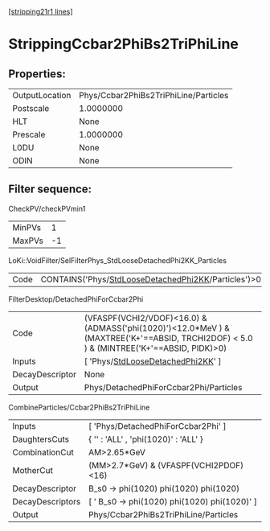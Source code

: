 [[stripping21r1 lines]](./stripping21r1-index)

# StrippingCcbar2PhiBs2TriPhiLine

## Properties:

|                |                                       |
|----------------|---------------------------------------|
| OutputLocation | Phys/Ccbar2PhiBs2TriPhiLine/Particles |
| Postscale      | 1.0000000                             |
| HLT            | None                                  |
| Prescale       | 1.0000000                             |
| L0DU           | None                                  |
| ODIN           | None                                  |

## Filter sequence:

CheckPV/checkPVmin1

|        |     |
|--------|-----|
| MinPVs | 1   |
| MaxPVs | -1  |

LoKi::VoidFilter/SelFilterPhys_StdLooseDetachedPhi2KK_Particles

|      |                                                                                                                |
|------|----------------------------------------------------------------------------------------------------------------|
| Code | CONTAINS('Phys/[StdLooseDetachedPhi2KK](./stripping21r1-commonparticles-stdloosedetachedphi2kk)/Particles')\>0 |

FilterDesktop/DetachedPhiForCcbar2Phi

|                 |                                                                                                                                              |
|-----------------|----------------------------------------------------------------------------------------------------------------------------------------------|
| Code            | (VFASPF(VCHI2/VDOF)\<16.0) & (ADMASS('phi(1020)')\<12.0\*MeV ) & (MAXTREE('K+'==ABSID, TRCHI2DOF) \< 5.0 ) & (MINTREE('K+'==ABSID, PIDK)\>0) |
| Inputs          | [ 'Phys/[StdLooseDetachedPhi2KK](./stripping21r1-commonparticles-stdloosedetachedphi2kk)' ]                                                |
| DecayDescriptor | None                                                                                                                                         |
| Output          | Phys/DetachedPhiForCcbar2Phi/Particles                                                                                                       |

CombineParticles/Ccbar2PhiBs2TriPhiLine

|                  |                                                 |
|------------------|-------------------------------------------------|
| Inputs           | [ 'Phys/DetachedPhiForCcbar2Phi' ]            |
| DaughtersCuts    | { '' : 'ALL' , 'phi(1020)' : 'ALL' }            |
| CombinationCut   | AM\>2.65\*GeV                                   |
| MotherCut        | (MM\>2.7\*GeV) & (VFASPF(VCHI2PDOF)\<16)        |
| DecayDescriptor  | B_s0 -\> phi(1020) phi(1020) phi(1020)          |
| DecayDescriptors | [ ' B_s0 -\> phi(1020) phi(1020) phi(1020)' ] |
| Output           | Phys/Ccbar2PhiBs2TriPhiLine/Particles           |
